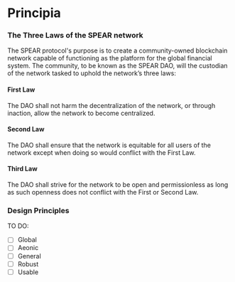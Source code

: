# Principia

### The Three Laws of the SPEAR network

The SPEAR protocol's purpose is to create a community-owned blockchain network capable of functioning as the platform for the global financial system. The community, to be known as the SPEAR DAO, will the custodian of the network tasked to uphold the network’s three laws:

#### First Law

The DAO shall not harm the decentralization of the network, or through inaction, allow the network to become centralized.

#### Second Law

The DAO shall ensure that the network is equitable for all users of the network except when doing so would conflict with the First Law.

#### Third Law

The DAO shall strive for the network to be open and permissionless as long as such openness does not conflict with the First or Second Law.

### Design Principles

TO DO:

* [ ] Global
* [ ] Aeonic
* [ ] General
* [ ] Robust
* [ ] Usable
